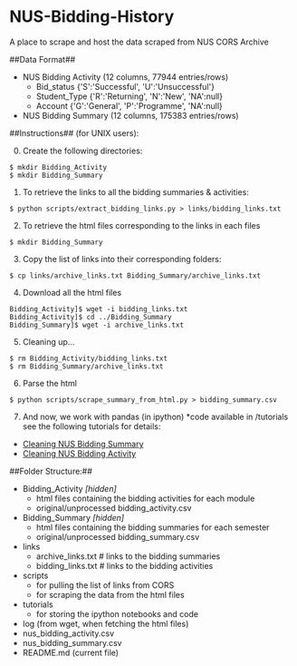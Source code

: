 NUS-Bidding-History
===================
A place to scrape and host the data scraped from NUS CORS Archive


##Data Format##
* NUS Bidding Activity (12 columns, 77944 entries/rows)
  - Bid_status {'S':'Successful', 'U':'Unsuccessful'}
  - Student_Type {'R':'Returning', 'N':'New', 'NA':null}
  - Account {'G':'General', 'P':'Programme', 'NA':null}
* NUS Bidding Summary (12 columns, 175383 entries/rows)


##Instructions## (for UNIX users):

0) Create the following directories:
```$ mkdir links
$ mkdir Bidding_Activity
$ mkdir Bidding_Summary
```

1) To retrieve the links to all the bidding summaries & activities:
```$ python scripts/extract_archive_links.py > links/archive_links.txt
$ python scripts/extract_bidding_links.py > links/bidding_links.txt
```

2) To retrieve the html files corresponding to the links in each files
```$ mkdir Bidding_Activity
$ mkdir Bidding_Summary
```

3) Copy the list of links into their corresponding folders:
```$ cp links/bidding_links.txt Bidding_Activity/bidding_links.txt
$ cp links/archive_links.txt Bidding_Summary/archive_links.txt
```

4) Download all the html files
```$ cd Bidding_Activity
Bidding_Activity]$ wget -i bidding_links.txt
Bidding_Activity]$ cd ../Bidding_Summary
Bidding_Summary]$ wget -i archive_links.txt
```

5) Cleaning up...
```Bidding_Summary]$ cd .. # return to parent directory
$ rm Bidding_Activity/bidding_links.txt
$ rm Bidding_Summary/archive_links.txt
```

6) Parse the html
```$ python scripts/scrape_bids_from_html.py > bidding_activity.csv
$ python scripts/scrape_summary_from_html.py > bidding_summary.csv
```

7) And now, we work with pandas (in ipython) *code available in /tutorials
see the following tutorials for details:
* [Cleaning NUS Bidding Summary](http://nbviewer.ipython.org/5611329)
* [Cleaning NUS Bidding Activity](http://nbviewer.ipython.org/5611582)


##Folder Structure:##
* Bidding_Activity *[hidden]*
  - html files containing the bidding activities for each module
  - original/unprocessed bidding_activity.csv
* Bidding_Summary *[hidden]*
  - html files containing the bidding summaries for each semester
  - original/unprocessed bidding_summary.csv
* links
  - archive_links.txt # links to the bidding summaries
  - bidding_links.txt # links to the bidding activities
* scripts
  - for pulling the list of links from CORS
  - for scraping the data from the html files
* tutorials
  - for storing the ipython notebooks and code
* log (from wget, when fetching the html files)
* nus_bidding_activity.csv
* nus_bidding_summary.csv
* README.md (current file)